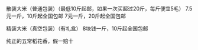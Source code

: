 散装大米（普通包装）（最低10斤起邮，如果一次买超过20斤，每斤便宜5毛）
7.5元一斤，10斤起全国包邮
7元一斤，20斤起全国包邮

精装大米（真空包装）（有礼盒）
8块钱一斤，10斤起全国包邮

纯正的五常稻花香，假一赔十